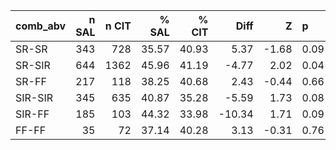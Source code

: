 | comb_abv   |   n SAL |   n CIT |   % SAL |   % CIT |   Diff |     Z | p     |
|:-----------|--------:|--------:|--------:|--------:|-------:|------:|:------|
| SR-SR      |     343 |     728 |   35.57 |   40.93 |   5.37 | -1.68 | 0.09  |
| SR-SIR     |     644 |    1362 |   45.96 |   41.19 |  -4.77 |  2.02 | 0.04* |
| SR-FF      |     217 |     118 |   38.25 |   40.68 |   2.43 | -0.44 | 0.66  |
| SIR-SIR    |     345 |     635 |   40.87 |   35.28 |  -5.59 |  1.73 | 0.08  |
| SIR-FF     |     185 |     103 |   44.32 |   33.98 | -10.34 |  1.71 | 0.09  |
| FF-FF      |      35 |      72 |   37.14 |   40.28 |   3.13 | -0.31 | 0.76  |